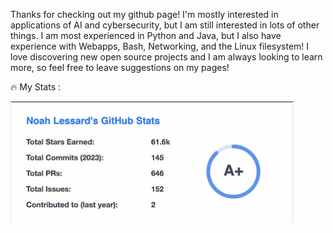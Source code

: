 Thanks for checking out my github page! I'm mostly interested in applications of AI and cybersecurity, but I am still interested in lots of other things. I am most experienced in Python and Java, but I also have experience with Webapps, Bash, Networking, and the Linux filesystem! I love discovering new open source projects and I am always looking to learn more, so feel free to leave suggestions on my pages!


🔥 My Stats :

<img src="https://github.com/noahlessard/noahlessard/blob/main/fake_stats.png" height="195" />
